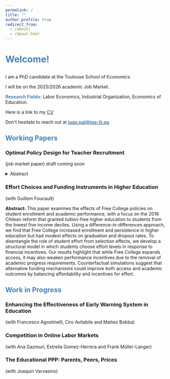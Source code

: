 ```yaml
---
permalink: /
title: ""
author_profile: true
redirect_from: 
  - /about/
  - /about.html
---
```



<h1><span style="color:SteelBlue">Welcome!</span></h1>

<p style="margin-bottom:0.75cm;">
</p>

I am a PhD candidate at the Toulouse School of Economics. 

I will be on the 2025/2026 academic Job Market.

<span style="color:SteelBlue">**Research Fields:**</span> Labor Economics, Industrial Organization, Economics of Education.

<!-- **Research Fields:** Labor Economics, Industrial Organization, Economics of Education. -->

<!-- I combine <span style="color:SteelBlue">**model-based**</span> and <span style="color:SteelBlue">**design-based**</span> methods to conduct research in <span style="color:SteelBlue">**labor**</span> and <span style="color:SteelBlue">**education**</span> economics. -->

Here is a link to my [<span style="color:SteelBlue">**CV**</span>](https://www.dropbox.com/scl/fi/dh188opd838o8vecmw7fp/pal-cv.pdf?rlkey=jyrx7ds2z1gloitdfj6pn22zu&e=1&dl=0)

Don't hesitate to reach out at [<span style="color:SteelBlue">**juan.pal@tse-fr.eu**</span>](mailto:juan.pal@tse-fr.eu)


## <span style="color:SteelBlue">Working Papers</span>

### Optimal Policy Design for Teacher Recruitment
(job market paper) draft coming soon

<details>

<summary>Abstract</summary>

**Abstract:** This paper studies the optimal design of higher education policies targeted at improving teacher recruitment. I leverage the introduction of a policy in Chile that aimed to raise teacher quality by crowding-in higher performing students into Education programs, while crowding-out the lower-performing ones. Exploiting the sharp assignment rule, I estimate that, at the threshold, enrollment of high performing students at teacher colleges increased by 42%, and there is a shift in the distribution of test scores. Students then proceed to perform better at the labor market, with an increase in 0.11SD in Teacher Value Added and 0.12SD in a Teacher Evaluation exam. I develop a general equilibrium model of the higher education market to study the optimal design of the policy. In doing so, I present a novel method for solving discrete-continuous games in sparse markets. Counterfactual simulations show that alternative policies could have outperformed the observed one in terms of student quality, but at the cost of either (i) a higher fiscal burden or (ii) reduced market share of teacher colleges. The distribution of college quality together with capacity constraints limits the impact on teacher value added. Several mechanisms make a policy focused on low-income students to yield further gains at no additional cost.

</details>

### Effort Choices and Funding Instruments in Higher Education
(with Guillem Foucault)

**Abstract:** This paper examines the effects of Free College policies on student enrollment and academic performance, with a focus on the 2016 Chilean reform that granted tuition-free higher education to students from the lowest five income deciles. Using a difference-in-differences approach, we find that Free College increased enrollment and persistence in higher education but had modest effects on graduation and dropout rates. To disentangle the role of student effort from selection effects, we develop a structural model in which students choose effort levels in response to financial incentives. Our results highlight that while Free College expands access, it may also weaken performance incentives due to the removal of academic progress requirements. Counterfactual simulations suggest that alternative funding mechanisms could improve both access and academic outcomes by balancing affordability and incentives for effort.


## <span style="color:SteelBlue">Work in Progress</span>

### Enhancing the Effectiveness of Early Warning System in Education
(with Francesco Agostinelli, Ciro Avitabile and Matteo Bobba)

### Competition in Online Labor Markets
(with Ana Gazmuri, Estrella Gomez-Herrera and Frank Müller-Langer)

### The Educational PPP: Parents, Peers, Prices
(with Joaquin Varvasino)
